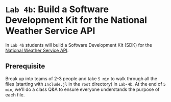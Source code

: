 # `Lab 4b`: Build a Software Development Kit for the National Weather Service API
In `Lab 4b` students will build a Software Development Kit (SDK) for the [National Weather Service API](https://www.weather.gov/documentation/services-web-api). 

## Prerequisite 
Break up into teams of 2-3 people and take `5 min` to walk through all the files (starting with `Include.jl` in the `root` directory) in `Lab-4b`. At the end of `5 min`, we'll do a class Q&A to ensure everyone understands the purpose of each file.
